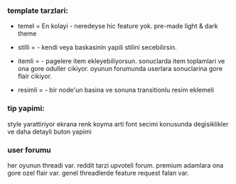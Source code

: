 ### template tarzlari: 

- temel = En kolayi - neredeyse hic feature yok. pre-made light & dark theme

- stilli = - kendi veya baskasinin yapili stilini secebilirsin.

- itemli = - pagelere item ekleyebiliyorsun. sonuclarda item toplamlari ve ona gore oduller cikiyor. oyunun forumunda userlara sonuclarina gore flair cikiyor.

- resimli = - bir node'un basina ve sonuna transitionlu resim eklemeli


### tip yapimi: 

style yarattiriyor ekrana renk koyma arti font secimi konusunda degisiklikler ve daha detayli buton yapimi

### user forumu

her oyunun threadi var. 
reddit tarzi upvoteli forum. 
premium adamlara ona gore ozel flair var. 
genel threadlerde feature request falan var.
